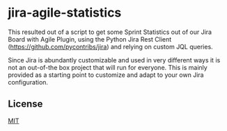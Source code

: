 # jira-agile-statistics

This resulted out of a script to get some Sprint Statistics out of our Jira Board with Agile Plugin, 
using the Python Jira Rest Client (https://github.com/pycontribs/jira) and relying on custom JQL queries. 

Since Jira is abundantly customizable and used in very different ways it is not an out-of-the box project that will run for everyone. 
This is mainly provided as a starting point to customize and adapt to your own Jira configuration.

## License
[MIT](https://choosealicense.com/licenses/mit/)
